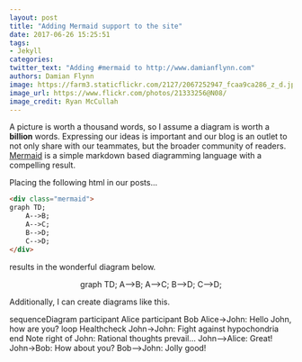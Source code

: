```yaml
---
layout: post
title: "Adding Mermaid support to the site"
date: 2017-06-26 15:25:51
tags:
- Jekyll
categories:
twitter_text: "Adding #mermaid to http://www.damianflynn.com"
authors: Damian Flynn
image: https://farm3.staticflickr.com/2127/2067252947_fcaa9ca286_z_d.jpg?zz=1
image_url: https://www.flickr.com/photos/21333256@N08/
image_credit: Ryan McCullah
---
```


A picture is worth a thousand words, so I assume a diagram is worth a **billion** words. Expressing our ideas is important and our blog is an outlet to not only share with our teammates, but the broader community of readers. [Mermaid](https://knsv.github.io/mermaid/) is a simple markdown based diagramming language with a compelling result. 

Placing the following html in our posts...

```html
<div class="mermaid">
graph TD;
    A-->B;
    A-->C;
    B-->D;
    C-->D;
</div>
```

results in the wonderful diagram below.

<div class="mermaid" style="text-align:center">
graph TD;
    A-->B;
    A-->C;
    B-->D;
    C-->D;
</div>

Additionally, I can create diagrams like this.

<div class="mermaid">
sequenceDiagram
    participant Alice
    participant Bob
    Alice->John: Hello John, how are you?
    loop Healthcheck
        John->John: Fight against hypochondria
    end
    Note right of John: Rational thoughts prevail...
    John-->Alice: Great!
    John->Bob: How about you?
    Bob-->John: Jolly good!
</div>